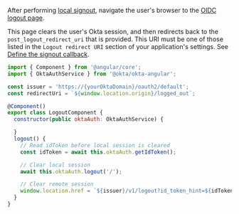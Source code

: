 After performing [local signout](/docs/guides/sign-users-out/angular/sign-out-of-your-app/), navigate the user's browser to the [OIDC logout page](/docs/reference/api/oidc/#logout).

This page clears the user's Okta session, and then redirects back to the `post_logout_redirect_uri` that is provided. This URI must be one of those listed in the `Logout redirect URI` section of your application's settings. See [Define the signout callback](/docs/guides/sign-users-out/define-signout-callback/).

```javascript
import { Component } from '@angular/core';
import { OktaAuthService } from '@okta/okta-angular';

const issuer = 'https://{yourOktaDomain}/oauth2/default';
const redirectUri = `${window.location.origin}/logged_out`;

@Component()
export class LogoutComponent {
  constructor(public oktaAuth: OktaAuthService) {

  }
  logout() {
    // Read idToken before local session is cleared
    const idToken = await this.oktaAuth.getIdToken();

    // Clear local session
    await this.oktaAuth.logout('/');

    // Clear remote session
    window.location.href = `${issuer}/v1/logout?id_token_hint=${idToken}&post_logout_redirect_uri=${redirectUri}`;
  }
}
```
